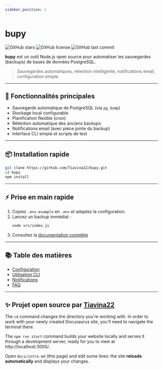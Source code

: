 ```yaml
---
sidebar_position: 1
---
```




# bupy

![GitHub stars](https://img.shields.io/github/stars/Tiavina22/bupy?style=social)
![GitHub license](https://img.shields.io/github/license/Tiavina22/bupy)
![GitHub last commit](https://img.shields.io/github/last-commit/Tiavina22/bupy)

**bupy** est un outil Node.js open source pour automatiser les sauvegardes (backups) de bases de données PostgreSQL.

> Sauvegardes automatiques, rétention intelligente, notifications email, configuration simple.

---

## 🚀 Fonctionnalités principales

- Sauvegarde automatique de PostgreSQL (via `pg_dump`)
- Stockage local configurable
- Planification flexible (cron)
- Rétention automatique des anciens backups
- Notifications email (avec pièce jointe du backup)
- Interface CLI simple et scripts de test

---

## 📦 Installation rapide

```bash
git clone https://github.com/Tiavina22/bupy.git
cd bupy
npm install
```

---

## ⚡️ Prise en main rapide

1. Copiez `.env.example` en `.env` et adaptez la configuration.
2. Lancez un backup immédiat :
   ```bash
   node src/index.js
   ```
3. Consultez la [documentation complète](https://tiavina22.github.io/bupy/)

---

## 📚 Table des matières

- [Configuration](./configuration.md)
- [Utilisation CLI](./cli.md)
- [Notifications](./notifications.md)
- [FAQ](./faq.md)

---

## ✨ Projet open source par [Tiavina22](https://github.com/Tiavina22)

The `cd` command changes the directory you're working with. In order to work with your newly created Docusaurus site, you'll need to navigate the terminal there.

The `npm run start` command builds your website locally and serves it through a development server, ready for you to view at http://localhost:3000/.

Open `docs/intro.md` (this page) and edit some lines: the site **reloads automatically** and displays your changes.
